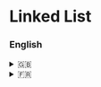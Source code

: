# Linked List

### English 
<details>
	<summary>🇬🇧</summary>

## What is Linked List ?

Is a linear data structure in which the elements are not stored in contingus memory locations and each element is connected only to its next element using a pointer.

![Singly Linked List. source: https://www.geeksforgeeks.org/introduction-to-singly-linked-list/](img/Singly-Linked-List.png)

Linked List forms a series of connected nodes, where each node stores the data and the address of the next node.

![Singly Linked List Form: source: https://www.geeksforgeeks.org/what-is-linked-list/](img/Single-linked-list-forms.png)

Node Structure: A node in a linked list typically consists of two composnents:
	* **Data**: It holds the actual value or data associated with the node
	* **Next** (Pointer or Reference): It stores the memory address (reference) of the next node in the sequence.

**Head and Tail**: The linked list is accessed through the head node, which points to the first node in the list. The last node in the list point to **NULL** or **nullptr**, indicating the end of the list. This node is known as the tail node.

## Why Linked List data structure needed ?

The main case where we prefere linked list over arrays is due to ease of insertion and deletion in linked list. 

For instance, in a system, if we maintain a sorted list of IDs in an array id[] = {1000, 1010, 1050, 2000, 2040}.

If we want to insert a new ID 1005, then to maintain the sorted order, we have to move all the elements after 1000 (excluding 1000).

Deletion is also expensive with arrays until unless some special techniques are used. For example, to delete 1010 in id[], everything after 1010 has to be moved due to this so much work being done wich affects the efficiency of the code.

In an arrays, each case are contigus, stored in memory area side by sidem fro instance 100 are sotred ine the address 23, 1010 in 24 etc., this is why we need to move all parts of sorted array if we want to store a new ID. In Linked List, is not the case,1000 can be stored in address 23, 1010 in adress 54 etc. so we can add new ID on it without thinking of move the parts of array.


</details>
<details>
	<summary>🇫🇷</summary>

## C'est quoi une liste chainée ?

C'est une structure de donnée linéaire dans laquelle les éléments ne sont pas stocker les unes à la suite des autres en mémoire, chacun des élément de cette liste sont connecter uniquement via un pointeur qui pointe vers cet élément suivant dans la liste.

![Singly Linked List. source: https://www.geeksforgeeks.org/introduction-to-singly-linked-list/](img/Singly-Linked-List.png)

La liste chainée forme une série de noeuds, ou chacun de ses noeuds contiens la donnée et l'adresse du noeud suivant.

![Singly Linked List Form: source: https://www.geeksforgeeks.org/what-is-linked-list/](img/Single-linked-list-forms.png)

Structure d'un noeud: Un noeurd dans une liste chainée et composé de deux partie:
	* **Partie données**: Cette partie contient la valeur actuel ou les données associée à ce noeud.
	* **Partie next (référence à l'élément suivant)**: Celle-ci contient l'adresse en mémoire (ou la référence) à notre élément suivant dans notre séquence.

**Début et Fin**: On accède à notre liste chainée par le début, la "tête" du premier noeud, c'est notre point d'entrée dans la liste. Le dernier noeud dans notre list aura un **NULL** ou **nullptr**, indiquant que nous somme à la fin de cette liste.

## En quoi les listes chainée sont elle utile ?

Le principal cas d'utilisation de cette structure de données par rapport à un tableau (array) sera dans des cas d'ajout ou de suppression dans notre liste.

Par exemple, dans un sytème ou nous devons maintenir et mettre à jour un tableau d'ID dans un ordre croissant id[] = {1000, 1010, 1050, 2000, 2040}.

Si on veut ajouter un nouvel ID dans ce tableau, par exemple 1005, tout en préservant l'ordre croissant du plus petit au plus grand, on va devoir déplacer tout nos élément du tableau après 1000, tout en excluant précisément 1000.

Si on veut supprimer un élément, cela sera tout aussi fastidieux, par exemple si on veut supprimer 1010 dans notre tableau, tout ce qui se trouve après 1010 devra aussi être déplacer. Toutes ces contraintes à prendre en compte rend pénible la solutions à devoir implémenter dans notre code.

Les tableaux (array), chaque case de celui ci sont stocker en mémoire de manière continue les unes à là suites des autres, c'est pourquoi on doit déplacer à chaque fois une partie du tableau pour insérer un élément à l'endroit approprier dans notre liste d'ID ordonnée. Avec les listes chainée, nos noeuds ne sont pas stocker en mémoire de façon continue, elle peut se trouver à un emplacement différent, par exemple 1000 se trouve à l'adresse 23, et 1010 se trouve à l'adresse 54 etc. Cela nous permet donc d'ajouter ou supprimer des élément sans se soucier d'avoir à déplacer une partie ou une autre dans le cas d'un tableau (array).
</details>
